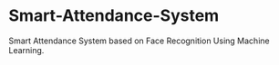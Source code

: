 # Smart-Attendance-System
 Smart Attendance System based on Face Recognition Using Machine Learning.

